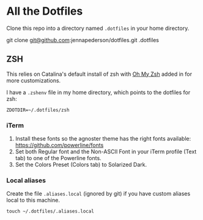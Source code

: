 # All the Dotfiles

Clone this repo into a directory named `.dotfiles` in your home directory.

git clone git@github.com:jennapederson/dotfiles.git .dotfiles

## ZSH

This relies on Catalina's default install of zsh with [Oh My Zsh](https://ohmyz.sh/) added in for more customizations.

I have a `.zshenv` file in my home directory, which points to the dotfiles for zsh:

```
ZDOTDIR=~/.dotfiles/zsh
```

### iTerm

1. Install these fonts so the agnoster theme has the right fonts available: https://github.com/powerline/fonts
1. Set both Regular font and the Non-ASCII Font in your iTerm profile (Text tab) to one of the Powerline fonts.
1. Set the Colors Preset (Colors tab) to Solarized Dark.

### Local aliases

Create the file `.aliases.local` (ignored by git) if you have custom aliases local to this machine.

```
touch ~/.dotfiles/.aliases.local
```